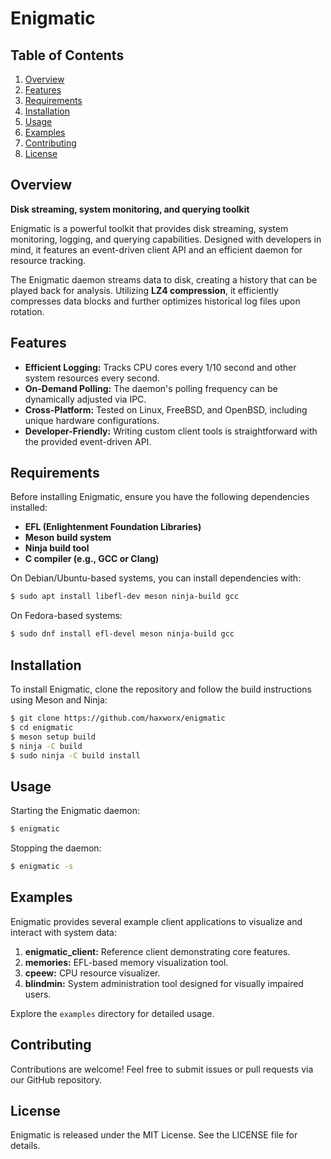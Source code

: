 # Enigmatic

## Table of Contents

1. [Overview](#overview)
2. [Features](#features)
3. [Requirements](#requirements)
4. [Installation](#installation)
5. [Usage](#usage)
6. [Examples](#examples)
7. [Contributing](#contributing)
8. [License](#license)

## Overview

**Disk streaming, system monitoring, and querying toolkit**

Enigmatic is a powerful toolkit that provides disk streaming, system monitoring, logging, and querying capabilities. Designed with developers in mind, it features an event-driven client API and an efficient daemon for resource tracking.

The Enigmatic daemon streams data to disk, creating a history that can be played back for analysis. Utilizing **LZ4 compression**, it efficiently compresses data blocks and further optimizes historical log files upon rotation.

## Features

- **Efficient Logging:** Tracks CPU cores every 1/10 second and other system resources every second.
- **On-Demand Polling:** The daemon's polling frequency can be dynamically adjusted via IPC.
- **Cross-Platform:** Tested on Linux, FreeBSD, and OpenBSD, including unique hardware configurations.
- **Developer-Friendly:** Writing custom client tools is straightforward with the provided event-driven API.

## Requirements

Before installing Enigmatic, ensure you have the following dependencies installed:

- **EFL (Enlightenment Foundation Libraries)**
- **Meson build system**
- **Ninja build tool**
- **C compiler (e.g., GCC or Clang)**

On Debian/Ubuntu-based systems, you can install dependencies with:

```sh
$ sudo apt install libefl-dev meson ninja-build gcc
```

On Fedora-based systems:

```sh
$ sudo dnf install efl-devel meson ninja-build gcc
```

## Installation

To install Enigmatic, clone the repository and follow the build instructions using Meson and Ninja:

```sh
$ git clone https://github.com/haxworx/enigmatic
$ cd enigmatic
$ meson setup build
$ ninja -C build
$ sudo ninja -C build install
```

## Usage

Starting the Enigmatic daemon:

```sh
$ enigmatic
```

Stopping the daemon:

```sh
$ enigmatic -s
```

## Examples

Enigmatic provides several example client applications to visualize and interact with system data:

1. **enigmatic_client:** Reference client demonstrating core features.
2. **memories:** EFL-based memory visualization tool.
3. **cpeew:** CPU resource visualizer.
4. **blindmin:** System administration tool designed for visually impaired users.

Explore the `examples` directory for detailed usage.

## Contributing

Contributions are welcome! Feel free to submit issues or pull requests via our GitHub repository.

## License

Enigmatic is released under the MIT License. See the LICENSE file for details.
